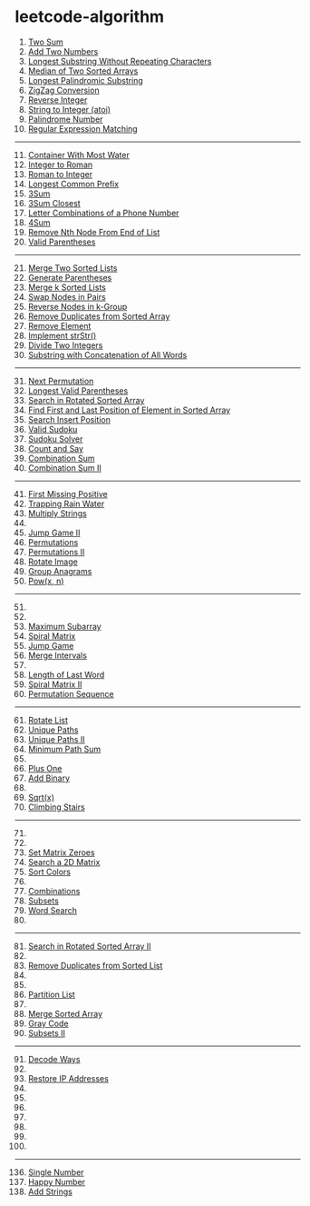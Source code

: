 [comment]:超链接的加入方式：[tag](url)
[comment]:分割线的加入方式：----

# leetcode-algorithm
1. [Two Sum](https://github.com/assassint2017/leetcode-algorithm/tree/master/Two%20Sum)
2. [Add Two Numbers](https://github.com/assassint2017/leetcode-algorithm/tree/master/Add%20Two%20Numbers)
3. [Longest Substring Without Repeating Characters](https://github.com/assassint2017/leetcode-algorithm/tree/master/Longest%20Substring%20Without%20Repeating%20Characters)  
4. [Median of Two Sorted Arrays](https://github.com/assassint2017/leetcode-algorithm/tree/master/)  
5. [Longest Palindromic Substring](https://github.com/assassint2017/leetcode-algorithm/tree/master/)  
6. [ZigZag Conversion](https://github.com/assassint2017/leetcode-algorithm/tree/master/)  
7. [Reverse Integer](https://github.com/assassint2017/leetcode-algorithm/tree/master/)  
8. [String to Integer (atoi)](https://github.com/assassint2017/leetcode-algorithm/tree/master/)  
9. [Palindrome Number](https://github.com/assassint2017/leetcode-algorithm/tree/master/)  
10. [Regular Expression Matching](https://github.com/assassint2017/leetcode-algorithm/tree/master/)  
----
11. [Container With Most Water](https://github.com/assassint2017/leetcode-algorithm/tree/master/)
12. [Integer to Roman](https://github.com/assassint2017/leetcode-algorithm/tree/master/)
13. [Roman to Integer](https://github.com/assassint2017/leetcode-algorithm/tree/master/)
14. [Longest Common Prefix](https://github.com/assassint2017/leetcode-algorithm/tree/master/)
15. [3Sum](https://github.com/assassint2017/leetcode-algorithm/tree/master/)
16. [3Sum Closest](https://github.com/assassint2017/leetcode-algorithm/tree/master/)
17. [Letter Combinations of a Phone Number](https://github.com/assassint2017/leetcode-algorithm/tree/master/)
18. [4Sum](https://github.com/assassint2017/leetcode-algorithm/tree/master/)
19. [Remove Nth Node From End of List](https://github.com/assassint2017/leetcode-algorithm/tree/master/)
20. [Valid Parentheses](https://github.com/assassint2017/leetcode-algorithm/tree/master/)
----
21. [Merge Two Sorted Lists](https://github.com/assassint2017/leetcode-algorithm/tree/master/)
22. [Generate Parentheses](https://github.com/assassint2017/leetcode-algorithm/tree/master/)
23. [Merge k Sorted Lists](https://github.com/assassint2017/leetcode-algorithm/tree/master/)
24. [Swap Nodes in Pairs](https://github.com/assassint2017/leetcode-algorithm/tree/master/)
25. [Reverse Nodes in k-Group](https://github.com/assassint2017/leetcode-algorithm/tree/master/)
26. [Remove Duplicates from Sorted Array](https://github.com/assassint2017/leetcode-algorithm/tree/master/)
27. [Remove Element](https://github.com/assassint2017/leetcode-algorithm/tree/master/)
28. [Implement strStr()](https://github.com/assassint2017/leetcode-algorithm/tree/master/)
29. [Divide Two Integers](https://github.com/assassint2017/leetcode-algorithm/tree/master/)
30. [Substring with Concatenation of All Words](https://github.com/assassint2017/leetcode-algorithm/tree/master/)
----
31. [Next Permutation](https://github.com/assassint2017/leetcode-algorithm/tree/master/)
32. [Longest Valid Parentheses](https://github.com/assassint2017/leetcode-algorithm/tree/master/)
33. [Search in Rotated Sorted Array](https://github.com/assassint2017/leetcode-algorithm/tree/master/)
34. [Find First and Last Position of Element in Sorted Array](https://github.com/assassint2017/leetcode-algorithm/tree/master/)
35. [Search Insert Position](https://github.com/assassint2017/leetcode-algorithm/tree/master/)
36. [Valid Sudoku](https://github.com/assassint2017/leetcode-algorithm/tree/master/)
37. [Sudoku Solver](https://github.com/assassint2017/leetcode-algorithm/tree/master/)
38. [Count and Say](https://github.com/assassint2017/leetcode-algorithm/tree/master/)
39. [Combination Sum](https://github.com/assassint2017/leetcode-algorithm/tree/master/)
40. [Combination Sum II](https://github.com/assassint2017/leetcode-algorithm/tree/master/)
----
41. [First Missing Positive](https://github.com/assassint2017/leetcode-algorithm/tree/master/)
42. [Trapping Rain Water](https://github.com/assassint2017/leetcode-algorithm/tree/master/)
43. [Multiply Strings](https://github.com/assassint2017/leetcode-algorithm/tree/master/)
44. [](https://github.com/assassint2017/leetcode-algorithm/tree/master/)
45. [Jump Game II](https://github.com/assassint2017/leetcode-algorithm/tree/master/)
46. [Permutations](https://github.com/assassint2017/leetcode-algorithm/tree/master/)
47. [Permutations II](https://github.com/assassint2017/leetcode-algorithm/tree/master/)
48. [Rotate Image](https://github.com/assassint2017/leetcode-algorithm/tree/master/)
49. [Group Anagrams](https://github.com/assassint2017/leetcode-algorithm/tree/master/)
50. [Pow(x, n)](https://github.com/assassint2017/leetcode-algorithm/tree/master/)
----
51. [](https://github.com/assassint2017/leetcode-algorithm/tree/master/)
52. [](https://github.com/assassint2017/leetcode-algorithm/tree/master/)
53. [Maximum Subarray](https://github.com/assassint2017/leetcode-algorithm/tree/master/)
54. [Spiral Matrix](https://github.com/assassint2017/leetcode-algorithm/tree/master/)
55. [Jump Game](https://github.com/assassint2017/leetcode-algorithm/tree/master/)
56. [Merge Intervals](https://github.com/assassint2017/leetcode-algorithm/tree/master/)
57. [](https://github.com/assassint2017/leetcode-algorithm/tree/master/)
58. [Length of Last Word](https://github.com/assassint2017/leetcode-algorithm/tree/master/)
59. [Spiral Matrix II](https://github.com/assassint2017/leetcode-algorithm/tree/master/)
60. [Permutation Sequence](https://github.com/assassint2017/leetcode-algorithm/tree/master/)
----
61. [Rotate List](https://github.com/assassint2017/leetcode-algorithm/tree/master/)
62. [Unique Paths](https://github.com/assassint2017/leetcode-algorithm/tree/master/)
63. [Unique Paths II](https://github.com/assassint2017/leetcode-algorithm/tree/master/)
64. [Minimum Path Sum](https://github.com/assassint2017/leetcode-algorithm/tree/master/)
65. [](https://github.com/assassint2017/leetcode-algorithm/tree/master/)
66. [Plus One](https://github.com/assassint2017/leetcode-algorithm/tree/master/)
67. [Add Binary](https://github.com/assassint2017/leetcode-algorithm/tree/master/)
68. [](https://github.com/assassint2017/leetcode-algorithm/tree/master/)
69. [Sqrt(x)](https://github.com/assassint2017/leetcode-algorithm/tree/master/)
70. [Climbing Stairs](https://github.com/assassint2017/leetcode-algorithm/tree/master/)
----
71. [](https://github.com/assassint2017/leetcode-algorithm/tree/master/)
72. [](https://github.com/assassint2017/leetcode-algorithm/tree/master/)
73. [Set Matrix Zeroes](https://github.com/assassint2017/leetcode-algorithm/tree/master/)
74. [Search a 2D Matrix](https://github.com/assassint2017/leetcode-algorithm/tree/master/)
75. [Sort Colors](https://github.com/assassint2017/leetcode-algorithm/tree/master/)
76. [](https://github.com/assassint2017/leetcode-algorithm/tree/master/)
77. [Combinations](https://github.com/assassint2017/leetcode-algorithm/tree/master/)
78. [Subsets](https://github.com/assassint2017/leetcode-algorithm/tree/master/)
79. [Word Search](https://github.com/assassint2017/leetcode-algorithm/tree/master/)
80. [](https://github.com/assassint2017/leetcode-algorithm/tree/master/)
----
81. [Search in Rotated Sorted Array II](https://github.com/assassint2017/leetcode-algorithm/tree/master/)
82. [](https://github.com/assassint2017/leetcode-algorithm/tree/master/)
83. [Remove Duplicates from Sorted List](https://github.com/assassint2017/leetcode-algorithm/tree/master/)
84. [](https://github.com/assassint2017/leetcode-algorithm/tree/master/)
85. [](https://github.com/assassint2017/leetcode-algorithm/tree/master/)
86. [Partition List](https://github.com/assassint2017/leetcode-algorithm/tree/master/)
87. [](https://github.com/assassint2017/leetcode-algorithm/tree/master/)
88. [Merge Sorted Array](https://github.com/assassint2017/leetcode-algorithm/tree/master/)
89. [Gray Code](https://github.com/assassint2017/leetcode-algorithm/tree/master/)
90. [Subsets II](https://github.com/assassint2017/leetcode-algorithm/tree/master/)
----
91. [Decode Ways](https://github.com/assassint2017/leetcode-algorithm/tree/master/)
92. [](https://github.com/assassint2017/leetcode-algorithm/tree/master/)
93. [Restore IP Addresses](https://github.com/assassint2017/leetcode-algorithm/tree/master/)
94. [](https://github.com/assassint2017/leetcode-algorithm/tree/master/)
95. [](https://github.com/assassint2017/leetcode-algorithm/tree/master/)
96. [](https://github.com/assassint2017/leetcode-algorithm/tree/master/)
97. [](https://github.com/assassint2017/leetcode-algorithm/tree/master/)
98. [](https://github.com/assassint2017/leetcode-algorithm/tree/master/)
99. [](https://github.com/assassint2017/leetcode-algorithm/tree/master/)
100. [](https://github.com/assassint2017/leetcode-algorithm/tree/master/)
----
136. [Single Number](https://github.com/assassint2017/leetcode-algorithm/tree/master/)
202. [Happy Number](https://github.com/assassint2017/leetcode-algorithm/tree/master/)
415. [Add Strings](https://github.com/assassint2017/leetcode-algorithm/tree/master/)

